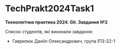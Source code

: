 # TechPrakt2024Task1
**Технологічна практика 2024. Git. Завдання №2**

Список студентів, які виконали завдання:
* Гаврилюк Данііл Олександрович, група ІПЗ-22-1
